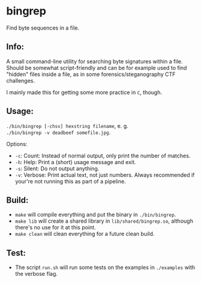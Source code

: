 bingrep
=======

Find byte sequences in a file.

Info:
-----

A small command-line utility for searching byte signatures within a file.  
Should be somewhat script-friendly and can be for example used to find  
"hidden" files inside a file, as in some forensics/steganography CTF challenges.

I mainly made this for getting some more practice in `C`, though.

Usage:
------

`./bin/bingrep [-chsv] hexstring filename`, e. g.  
`./bin/bingrep -v deadbeef somefile.jpg`.

Options:
* `-c`: Count: Instead of normal output, only print the number of matches.
* `-h`: Help: Print a (short) usage message and exit.
* `-s`: Silent: Do not output anything.
* `-v`: Verbose: Print actual text, not just numbers. Always recommended if  
your're not running this as part of a pipeline.

Build:
------

* `make` will compile everything and put the binary in `./bin/bingrep`.
* `make lib` will create a shared library in `lib/shared/bingrep.so`, although  
there's no use for it at this point.
* `make clean` will clean everything for a future clean build.

Test:
-----

* The script `run.sh` will run some tests on the examples in `./examples` with  
the verbose flag.


